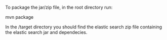 To package the jar/zip file, in the root directory run:

  mvn package

In the /target directory you should find the elastic search zip file containing the elastic search jar and dependecies.